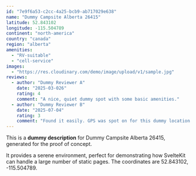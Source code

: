 ```yaml
---
id: "7e9f6a53-c2cc-4a25-bcb9-ab717029e638"
name: "Dummy Campsite Alberta 26415"
latitude: 52.843102
longitude: -115.504789
continent: "north-america"
country: "canada"
region: "alberta"
amenities:
  - "RV-suitable"
  - "cell-service"
images:
  - "https://res.cloudinary.com/demo/image/upload/v1/sample.jpg"
reviews:
  - author: "Dummy Reviewer A"
    date: "2025-03-026"
    rating: 4
    comment: "A nice, quiet dummy spot with some basic amenities."
  - author: "Dummy Reviewer B"
    date: "2025-07-04"
    rating: 3
    comment: "Found it easily. GPS was spot on for this dummy location."
---
```


This is a **dummy description** for Dummy Campsite Alberta 26415, generated for the proof of concept.

It provides a serene environment, perfect for demonstrating how SvelteKit can handle a large number of static pages. The coordinates are 52.843102, -115.504789.
